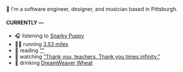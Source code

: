👋 I'm a software engineer, designer, and musician based in Pittsburgh.

#### CURRENTLY —

* 🎧 listening to [Snarky Puppy](https://www.last.fm/music/Snarky+Puppy/_/Free+Your+Dreams)
* 🏃‍♂️ running [3.53 miles](https://www.strava.com/activities/3789691647)
* 📘 reading [“”]()
* 🍿 watching [“Thank you, teachers. Thank you times infinity.”](https://youtu.be/GqmLCMiUrdo)
* 🍺 drinking [DreamWeaver Wheat](https://untappd.com/user/namoscato/checkin/919903209)
